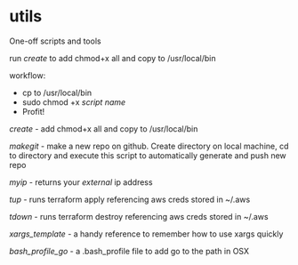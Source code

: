 # utils

One-off scripts and tools

run _create_ to add chmod+x all and copy to /usr/local/bin

workflow:

* cp to /usr/local/bin
* sudo chmod +x _script name_
* Profit!

_create_ - add chmod+x all and copy to /usr/local/bin

_makegit_ - make a new repo on github. Create directory on local machine, cd to directory and execute this script to automatically generate and push new repo

_myip_ - returns your _external_ ip address

_tup_ - runs terraform apply referencing aws creds stored in ~/.aws

_tdown_ - runs terraform destroy referencing aws creds stored in ~/.aws

_xargs_template_ - a handy reference to remember how to use xargs quickly

_bash_profile_go_ - a .bash_profile file to add go to the path in OSX


